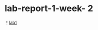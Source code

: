 # lab-report-1-week- 2

！[lab1](file:/C:\Users\reino\Documents\GitHub\cse15l-lab-reports\lab1.1.png)
